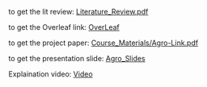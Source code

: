 to get the lit review: [Literature_Review.pdf](Literature_Review.pdf)

to get the Overleaf link: [OverLeaf](https://www.overleaf.com/8483819819rcmtghgvrbsv#29695c)

to get the project paper: [Course_Materials/Agro-Link.pdf](Course_Materials/Agro-Link.pdf)

to get the presentation slide: [Agro_Slides](https://www.canva.com/design/DAF3LU-2C2c/3nqJncr4-mpuPuRizIlShQ/view?utm_content=DAF3LU-2C2c&utm_campaign=designshare&utm_medium=link&utm_source=editor)

Explaination video: [Video](https://drive.google.com/file/d/1RxCpY4O8E7dUkLWAIUQoAru0TiynjIof/view?usp=drive_link)
